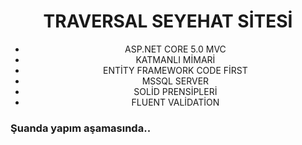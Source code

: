 <h1 align="center">TRAVERSAL SEYEHAT SİTESİ</h1>

<ul align="center">
  <li> ASP.NET CORE 5.0 MVC </li>
  <li> KATMANLI MİMARİ </li>
  <li> ENTİTY FRAMEWORK CODE FİRST </li>
  <li> MSSQL SERVER </li>
  <li> SOLİD PRENSİPLERİ </li>
  <li> FLUENT VALİDATİON  </li>
</ul>

<h3> Şuanda yapım aşamasında.. </h3>
